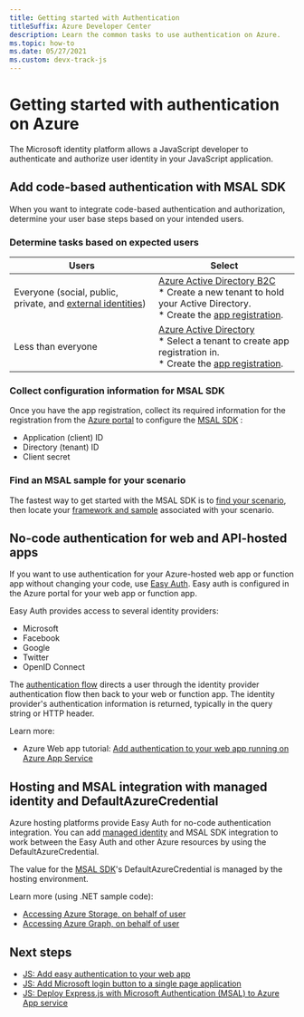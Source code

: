 ```yaml
---
title: Getting started with Authentication
titleSuffix: Azure Developer Center
description: Learn the common tasks to use authentication on Azure.  
ms.topic: how-to
ms.date: 05/27/2021
ms.custom: devx-track-js
---
```


# Getting started with authentication on Azure

The Microsoft identity platform allows a JavaScript developer to authenticate and authorize user identity in your JavaScript application. 

## Add code-based authentication with MSAL SDK

When you want to integrate code-based authentication and authorization, determine your user base steps based on your intended users.

### Determine tasks based on expected users

|Users|Select|
|--|--|
|Everyone (social, public, private, and [external identities](/azure/active-directory/external-identities/compare-with-b2c))|[Azure Active Directory B2C](/azure/active-directory-b2c/overview)<br>* Create a new tenant to hold your Active Directory.<br>* Create the [app registration](/azure/active-directory/develop/quickstart-register-app).|
|Less than everyone|[Azure Active Directory](/azure/active-directory-b2c/overview)<br>* Select a tenant to create app registration in.<br>* Create the [app registration](/azure/active-directory/develop/quickstart-register-app).|

### Collect configuration information for MSAL SDK

Once you have the app registration, collect its required information for the registration from the [Azure portal](https://ms.portal.azure.com/#blade/Microsoft_AAD_IAM/ActiveDirectoryMenuBlade/RegisteredApps) to configure the [MSAL SDK](https://github.com/AzureAD/microsoft-authentication-library-for-js) :

* Application (client) ID
* Directory (tenant) ID
* Client secret

### Find an MSAL sample for your scenario

The fastest way to get started with the MSAL SDK is to [find your scenario](/azure/active-directory/develop/authentication-flows-app-scenarios), then locate your [framework and sample](/azure/active-directory/develop/sample-v2-code) associated with your scenario. 

## No-code authentication for web and API-hosted apps

If you want to use authentication for your Azure-hosted web app or function app without changing your code, use [Easy Auth](/azure/app-service/overview-authentication-authorization). Easy auth is configured in the Azure portal for your web app or function app. 

Easy Auth provides access to several identity providers:

* Microsoft
* Facebook
* Google
* Twitter
* OpenID Connect

The [authentication flow](/azure/app-service/overview-authentication-authorization#authentication-flow) directs a user through the identity provider authentication flow then back to your web or function app. The identity provider's authentication information is returned, typically in the query string or HTTP header.

Learn more: 

* Azure Web app tutorial: [Add authentication to your web app running on Azure App Service](/azure/app-service/scenario-secure-app-overview)

## Hosting and MSAL integration with managed identity and DefaultAzureCredential

Azure hosting platforms provide Easy Auth for no-code authentication integration. You can add [managed identity](/azure/app-service/overview-managed-identity) and MSAL SDK integration to work between the Easy Auth and other Azure resources by using the DefaultAzureCredential.

The value for the [MSAL SDK](https://www.npmjs.com/package/@azure/identity)'s DefaultAzureCredential is managed by the hosting environment. 

Learn more (using .NET sample code): 

* [Accessing Azure Storage, on behalf of user](/azure/app-service/scenario-secure-app-access-storage?tabs=azure-portal%2Ccommand-line)
* [Accessing Azure Graph, on behalf of user](/azure/app-service/scenario-secure-app-access-microsoft-graph-as-user?tabs=command-line)

## Next steps

* [JS: Add easy authentication to your web app](../with-web-app/add-authentication-to-web-app.md)
* [JS: Add Microsoft login button to a single page application](../../tutorial/single-page-application-azure-login-button-sdk-msal.md)
* [JS: Deploy Express.js with Microsoft Authentication (MSAL) to Azure App service](../with-web-app/deploy-msal-sdk-authentication-expressjs.md)